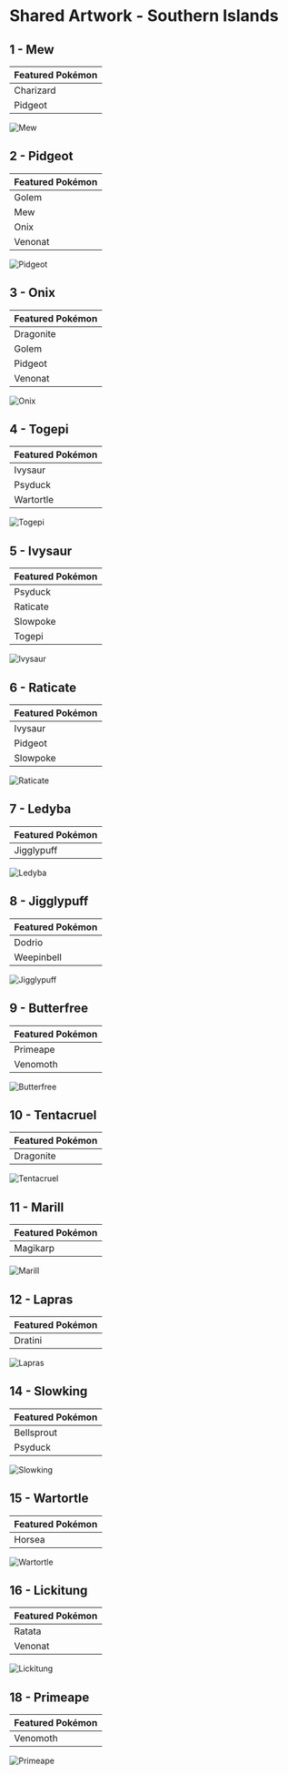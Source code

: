 # Shared Artwork - Southern Islands

## 1 - Mew

|Featured Pokémon|
|:--|
|Charizard
|Pidgeot

![Mew](/images/SharedArtwork/southernislands-1.png)

## 2 - Pidgeot

|Featured Pokémon|
|:--|
|Golem
|Mew
|Onix
|Venonat

![Pidgeot](/images/SharedArtwork/southernislands-2.png)

## 3 - Onix

|Featured Pokémon|
|:--|
|Dragonite
|Golem
|Pidgeot
|Venonat

![Onix](/images/SharedArtwork/southernislands-3.png)

## 4 - Togepi

|Featured Pokémon|
|:--|
|Ivysaur
|Psyduck
|Wartortle

![Togepi](/images/SharedArtwork/southernislands-4.png)

## 5 - Ivysaur

|Featured Pokémon|
|:--|
|Psyduck
|Raticate
|Slowpoke
|Togepi

![Ivysaur](/images/SharedArtwork/southernislands-5.png)

## 6 - Raticate

|Featured Pokémon|
|:--|
|Ivysaur
|Pidgeot
|Slowpoke

![Raticate](/images/SharedArtwork/southernislands-6.png)

## 7 - Ledyba

|Featured Pokémon|
|:--|
|Jigglypuff

![Ledyba](/images/SharedArtwork/southernislands-7.png)

## 8 - Jigglypuff

|Featured Pokémon|
|:--|
|Dodrio
|Weepinbell

![Jigglypuff](/images/SharedArtwork/southernislands-8.png)

## 9 - Butterfree

|Featured Pokémon|
|:--|
|Primeape
|Venomoth

![Butterfree](/images/SharedArtwork/southernislands-9.png)

## 10 - Tentacruel

|Featured Pokémon|
|:--|
|Dragonite

![Tentacruel](/images/SharedArtwork/southernislands-10.png)

## 11 - Marill

|Featured Pokémon|
|:--|
|Magikarp

![Marill](/images/SharedArtwork/southernislands-11.png)

## 12 - Lapras

|Featured Pokémon|
|:--|
|Dratini

![Lapras](/images/SharedArtwork/southernislands-12.png)

## 14 - Slowking

|Featured Pokémon|
|:--|
|Bellsprout
|Psyduck

![Slowking](/images/SharedArtwork/southernislands-14.png)

## 15 - Wartortle

|Featured Pokémon|
|:--|
|Horsea

![Wartortle](/images/SharedArtwork/southernislands-15.png)

## 16 - Lickitung

|Featured Pokémon|
|:--|
|Ratata
|Venonat

![Lickitung](/images/SharedArtwork/southernislands-16.png)

## 18 - Primeape

|Featured Pokémon|
|:--|
|Venomoth

![Primeape](/images/SharedArtwork/southernislands-18.png)
